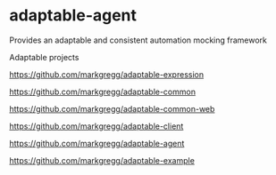 # adaptable-agent
Provides an adaptable and consistent automation mocking framework

Adaptable projects

https://github.com/markgregg/adaptable-expression

https://github.com/markgregg/adaptable-common

https://github.com/markgregg/adaptable-common-web

https://github.com/markgregg/adaptable-client

https://github.com/markgregg/adaptable-agent

https://github.com/markgregg/adaptable-example
